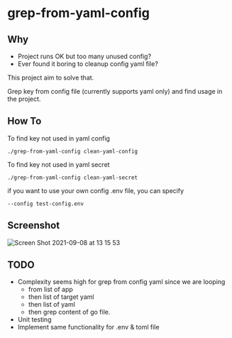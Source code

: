 # grep-from-yaml-config

## Why
- Project runs OK but too many unused config?
- Ever found it boring to cleanup config yaml file?

This project aim to solve that.

Grep key from config file (currently supports yaml only) and find usage in the project.

## How To
To find key not used in yaml config
```
./grep-from-yaml-config clean-yaml-config 
```

To find key not used in yaml secret
```
./grep-from-yaml-config clean-yaml-secret 
```

if you want to use your own config .env file, you can specify
```
--config test-config.env
```
## Screenshot
![Screen Shot 2021-09-08 at 13 15 53](https://user-images.githubusercontent.com/11158339/132456284-7e242bed-8388-4415-97c5-fa0d8f9abab3.png)


## TODO
- Complexity seems high for grep from config yaml since we are looping 
    - from list of app 
    - then list of target yaml
    - then list of yaml 
    - then grep content of go file.
- Unit testing
- Implement same functionality for .env & toml file

